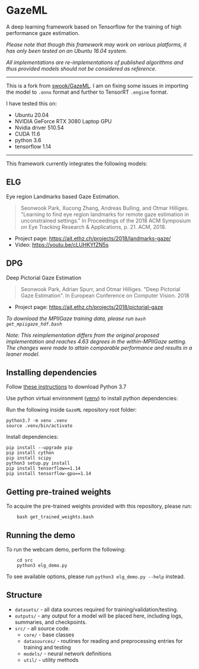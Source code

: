# GazeML
A deep learning framework based on Tensorflow for the training of high performance gaze estimation.

*Please note that though this framework may work on various platforms, it has only been tested on an Ubuntu 16.04 system.*

*All implementations are re-implementations of published algorithms and thus provided models should not be considered as reference.*

---

This is a fork from [swook/GazeML](https://github.com/swook/GazeML). I am on fixing some issues in importing the model to `.onnx` format and further to TensorRT `.engine` format.

I have tested this on:
- Ubuntu 20.04
- NVIDIA GeForce RTX 3080 Laptop GPU
- Nvidia driver 510.54
- CUDA 11.6
- python 3.6
- tensorflow 1.14

---

This framework currently integrates the following models:

## ELG

Eye region Landmarks based Gaze Estimation.

> Seonwook Park, Xucong Zhang, Andreas Bulling, and Otmar Hilliges. "Learning to find eye region landmarks for remote gaze estimation in unconstrained settings." In Proceedings of the 2018 ACM Symposium on Eye Tracking Research & Applications, p. 21. ACM, 2018.

- Project page: https://ait.ethz.ch/projects/2018/landmarks-gaze/
- Video: https://youtu.be/cLUHKYfZN5s

## DPG

Deep Pictorial Gaze Estimation

> Seonwook Park, Adrian Spurr, and Otmar Hilliges. "Deep Pictorial Gaze Estimation". In European Conference on Computer Vision. 2018

- Project page: https://ait.ethz.ch/projects/2018/pictorial-gaze

*To download the MPIIGaze training data, please run `bash get_mpiigaze_hdf.bash`*

*Note: This reimplementation differs from the original proposed implementation and reaches 4.63 degrees in the within-MPIIGaze setting. The changes were made to attain comparable performance and results in a leaner model.*

## Installing dependencies

Follow [these instructions](https://opensource.com/article/20/4/install-python-linux) to download Python 3.7

Use python virtual environment ([venv](https://docs.python.org/3/tutorial/venv.html)) to install python dependencies:

Run the following inside `GazeML` repository root folder:
```
python3.7 -m venv .venv
source .venv/bin/activate
```

Install dependencies:
```
pip install --upgrade pip
pip install cython
pip install scipy
python3 setup.py install
pip install tensorflow==1.14
pip install tensorflow-gpu==1.14
```

## Getting pre-trained weights
To acquire the pre-trained weights provided with this repository, please run:
```
    bash get_trained_weights.bash
```

## Running the demo
To run the webcam demo, perform the following:
```
    cd src
    python3 elg_demo.py
```

To see available options, please run `python3 elg_demo.py --help` instead.

## Structure

* `datasets/` - all data sources required for training/validation/testing.
* `outputs/` - any output for a model will be placed here, including logs, summaries, and checkpoints.
* `src/` - all source code.
    * `core/` - base classes
    * `datasources/` - routines for reading and preprocessing entries for training and testing
    * `models/` - neural network definitions
    * `util/` - utility methods
